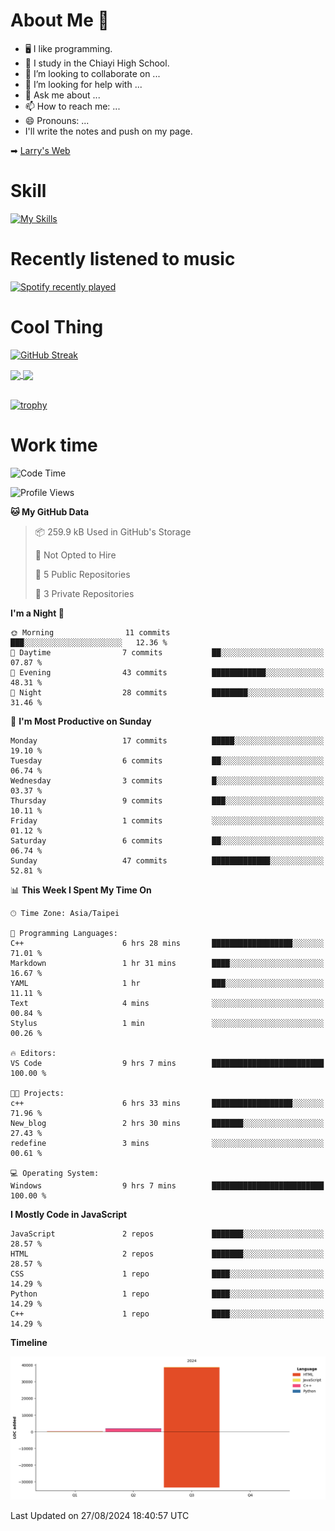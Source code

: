 # About Me 👋

- 🖥  I like programming.
- 🏫 I study in the Chiayi High School.
- 👯 I’m looking to collaborate on ...
- 🤔 I’m looking for help with ...
- 💬 Ask me about ...
- 📫 How to reach me: ...
- 😄 Pronouns: ...
- I'll write the notes and push on my page.

➡︎ [Larry's Web](https://larryeng.github.io/)

# Skill
[![My Skills](https://skillicons.dev/icons?i=blender,arduino,vscode,visualstudio,pr,github,git,c,cpp,py,html,css,js)](https://skillicons.dev)
# Recently listened to music

[![Spotify recently played](https://spotify-recently-played-readme.vercel.app/api?user=31mqyfrlvkyusmaxegq4pvoow5we)](https://open.spotify.com/user/31mqyfrlvkyusmaxegq4pvoow5we)

# Cool Thing

[![GitHub Streak](https://streak-stats.demolab.com/?user=Larryeng&theme=holi-theme)](https://git.io/streak-stats)

<a href="https://github.com/anuraghazra/github-readme-stats">
  <img height=200 align="center" src="https://github-readme-stats.vercel.app/api?username=Larryeng&theme=github_dark&rank_icon=github" />
</a>
<a href="https://github.com/anuraghazra/convoychat">
  <img height=200 align="center" src="https://github-readme-stats.vercel.app/api/top-langs?username=Larryeng&layout=compact&langs_count=8&card_width=320&theme=github_dark" />
</a>

<br>

<br>

[![trophy](https://github-profile-trophy.vercel.app/?username=Larryeng&theme=darkhub)](https://github.com/ryo-ma/github-profile-trophy)
# Work time
<!--START_SECTION:waka-->
![Code Time](http://img.shields.io/badge/Code%20Time-231%20hrs%2026%20mins-blue)

![Profile Views](http://img.shields.io/badge/Profile%20Views-0-blue)

**🐱 My GitHub Data** 

> 📦 259.9 kB Used in GitHub's Storage 
 > 
> 🚫 Not Opted to Hire
 > 
> 📜 5 Public Repositories 
 > 
> 🔑 3 Private Repositories 
 > 
**I'm a Night 🦉** 

```text
🌞 Morning                11 commits          ███░░░░░░░░░░░░░░░░░░░░░░   12.36 % 
🌆 Daytime                7 commits           ██░░░░░░░░░░░░░░░░░░░░░░░   07.87 % 
🌃 Evening                43 commits          ████████████░░░░░░░░░░░░░   48.31 % 
🌙 Night                  28 commits          ████████░░░░░░░░░░░░░░░░░   31.46 % 
```
📅 **I'm Most Productive on Sunday** 

```text
Monday                   17 commits          █████░░░░░░░░░░░░░░░░░░░░   19.10 % 
Tuesday                  6 commits           ██░░░░░░░░░░░░░░░░░░░░░░░   06.74 % 
Wednesday                3 commits           █░░░░░░░░░░░░░░░░░░░░░░░░   03.37 % 
Thursday                 9 commits           ███░░░░░░░░░░░░░░░░░░░░░░   10.11 % 
Friday                   1 commits           ░░░░░░░░░░░░░░░░░░░░░░░░░   01.12 % 
Saturday                 6 commits           ██░░░░░░░░░░░░░░░░░░░░░░░   06.74 % 
Sunday                   47 commits          █████████████░░░░░░░░░░░░   52.81 % 
```


📊 **This Week I Spent My Time On** 

```text
🕑︎ Time Zone: Asia/Taipei

💬 Programming Languages: 
C++                      6 hrs 28 mins       ██████████████████░░░░░░░   71.01 % 
Markdown                 1 hr 31 mins        ████░░░░░░░░░░░░░░░░░░░░░   16.67 % 
YAML                     1 hr                ███░░░░░░░░░░░░░░░░░░░░░░   11.11 % 
Text                     4 mins              ░░░░░░░░░░░░░░░░░░░░░░░░░   00.84 % 
Stylus                   1 min               ░░░░░░░░░░░░░░░░░░░░░░░░░   00.26 % 

🔥 Editors: 
VS Code                  9 hrs 7 mins        █████████████████████████   100.00 % 

🐱‍💻 Projects: 
c++                      6 hrs 33 mins       ██████████████████░░░░░░░   71.96 % 
New_blog                 2 hrs 30 mins       ███████░░░░░░░░░░░░░░░░░░   27.43 % 
redefine                 3 mins              ░░░░░░░░░░░░░░░░░░░░░░░░░   00.61 % 

💻 Operating System: 
Windows                  9 hrs 7 mins        █████████████████████████   100.00 % 
```

**I Mostly Code in JavaScript** 

```text
JavaScript               2 repos             ███████░░░░░░░░░░░░░░░░░░   28.57 % 
HTML                     2 repos             ███████░░░░░░░░░░░░░░░░░░   28.57 % 
CSS                      1 repo              ████░░░░░░░░░░░░░░░░░░░░░   14.29 % 
Python                   1 repo              ████░░░░░░░░░░░░░░░░░░░░░   14.29 % 
C++                      1 repo              ████░░░░░░░░░░░░░░░░░░░░░   14.29 % 
```



**Timeline**

![Lines of Code chart](https://raw.githubusercontent.com/Larryeng/Larryeng/main/assets/bar_graph.png)


 Last Updated on 27/08/2024 18:40:57 UTC
<!--END_SECTION:waka-->
